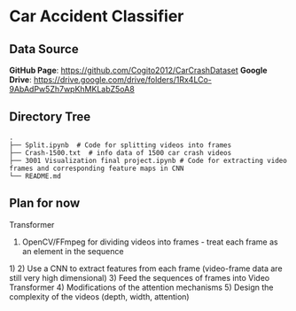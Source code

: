 # Car Accident Classifier

## Data Source
**GitHub Page**: https://github.com/Cogito2012/CarCrashDataset
**Google Drive**: https://drive.google.com/drive/folders/1Rx4LCo-9AbAdPw5Zh7wpKhMKLabZ5oA8

## Directory Tree
```
.
├── Split.ipynb  # Code for splitting videos into frames
├── Crash-1500.txt  # info data of 1500 car crash videos
├── 3001 Visualization final project.ipynb # Code for extracting video frames and corresponding feature maps in CNN
└── README.md
```

## Plan for now
Transformer
<ol>
  <li>OpenCV/FFmpeg for dividing videos into frames - treat each frame as an element in the sequence</li>
</ol>
1) 
2) Use a CNN to extract features from each frame (video-frame data are still very high dimensional)
3) Feed the sequences of frames into Video Transformer
4) Modifications of the attention mechanisms
5) Design the complexity of the videos (depth, width, attention)
